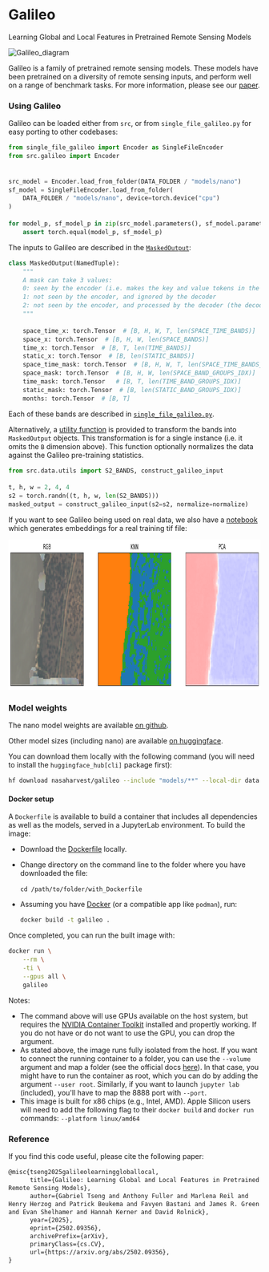 # Galileo

Learning Global and Local Features in Pretrained Remote Sensing Models

<img src="diagrams/inference.png" alt="Galileo_diagram" height="300px"/>

Galileo is a family of pretrained remote sensing models. These models have been pretrained on a diversity of remote sensing inputs, and perform well on a range of benchmark tasks. For more information, please see our [paper](https://arxiv.org/abs/2502.09356).

### Using Galileo

Galileo can be loaded either from `src`, or from `single_file_galileo.py` for easy porting to other codebases:

```python
from single_file_galileo import Encoder as SingleFileEncoder
from src.galileo import Encoder


src_model = Encoder.load_from_folder(DATA_FOLDER / "models/nano")
sf_model = SingleFileEncoder.load_from_folder(
    DATA_FOLDER / "models/nano", device=torch.device("cpu")
)

for model_p, sf_model_p in zip(src_model.parameters(), sf_model.parameters()):
    assert torch.equal(model_p, sf_model_p)
```

The inputs to Galileo are described in the [`MaskedOutput`](src/masking.py#L116):

```python
class MaskedOutput(NamedTuple):
    """
    A mask can take 3 values:
    0: seen by the encoder (i.e. makes the key and value tokens in the decoder)
    1: not seen by the encoder, and ignored by the decoder
    2: not seen by the encoder, and processed by the decoder (the decoder's query values)
    """

    space_time_x: torch.Tensor  # [B, H, W, T, len(SPACE_TIME_BANDS)]
    space_x: torch.Tensor  # [B, H, W, len(SPACE_BANDS)]
    time_x: torch.Tensor  # [B, T, len(TIME_BANDS)]
    static_x: torch.Tensor  # [B, len(STATIC_BANDS)]
    space_time_mask: torch.Tensor  # [B, H, W, T, len(SPACE_TIME_BANDS_GROUPS_IDX)]
    space_mask: torch.Tensor  # [B, H, W, len(SPACE_BAND_GROUPS_IDX)]
    time_mask: torch.Tensor   # [B, T, len(TIME_BAND_GROUPS_IDX)]
    static_mask: torch.Tensor  # [B, len(STATIC_BAND_GROUPS_IDX)]
    months: torch.Tensor  # [B, T]
```

Each of these bands are described in [`single_file_galileo.py`](single_file_galileo.py#L24).

Alternatively, a [utility function](src/data/utils.py#L36) is provided to transform the bands into `MaskedOutput` objects. This transformation is for a single instance (i.e. it omits the `B` dimension above). This function optionally normalizes the data against the Galileo pre-training statistics.

```python
from src.data.utils import S2_BANDS, construct_galileo_input

t, h, w = 2, 4, 4
s2 = torch.randn((t, h, w, len(S2_BANDS)))
masked_output = construct_galileo_input(s2=s2, normalize=normalize)
```

If you want to see Galileo being used on real data, we also have a [notebook](visualizing_embeddings.ipynb) which generates embeddings for a real training tif file:

<img src="diagrams/model_outputs.png" alt="Galileo model outputs" height="300px"/>

### Model weights
The nano model weights are available [on github](data/models/nano).

Other model sizes (including nano) are available [on huggingface](https://huggingface.co/nasaharvest/galileo).

You can download them locally with the following command (you will need to install the `huggingface_hub[cli]` package first):

```bash
hf download nasaharvest/galileo --include "models/**" --local-dir data
```

#### Docker setup

A `Dockerfile` is available to build a container that includes all
dependencies as well as the models, served in a JupyterLab environment. To
build the image:

- Download the [Dockerfile](Dockerfile) locally.
- Change directory on the command line to the folder where you have downloaded
  the file:

  `cd /path/to/folder/with_Dockerfile`

- Assuming you have [Docker](https://docker.com) (or a compatible app like
  `podman`), run:

  ```bash
  docker build -t galileo .
  ```

Once completed, you can run the built image with:

```bash
docker run \
	--rm \
	-ti \
	--gpus all \
	galileo
```

Notes:

- The command above will use GPUs available on the host system, but requires
  the [NVIDIA Container Toolkit](https://docs.nvidia.com/datacenter/cloud-native/container-toolkit/latest/install-guide.html) installed and propertly working. If you do not have or do not want to use the GPU, you can drop the argument.
- As stated above, the image runs fully isolated from the host. If you
  want to connect the running container to a folder, you can use the
  `--volume` argument and map a folder (see the official docs
  [here](https://docker-docs.uclv.cu/storage/volumes/)). In that case, you
  might have to run the container as root, which you can do by adding the
  argument `--user root`. Similarly, if you want to launch `jupyter lab`
  (included), you'll have to map the 8888 port with `--port`.
- This image is built for x86 chips (e.g., Intel, AMD). Apple Silicon users
  will need to add the following flag to their `docker build` and `docker run`
  commands: `--platform linux/amd64`

### Reference

If you find this code useful, please cite the following paper:

```
@misc{tseng2025galileolearninggloballocal,
      title={Galileo: Learning Global and Local Features in Pretrained Remote Sensing Models},
      author={Gabriel Tseng and Anthony Fuller and Marlena Reil and Henry Herzog and Patrick Beukema and Favyen Bastani and James R. Green and Evan Shelhamer and Hannah Kerner and David Rolnick},
      year={2025},
      eprint={2502.09356},
      archivePrefix={arXiv},
      primaryClass={cs.CV},
      url={https://arxiv.org/abs/2502.09356},
}
```
